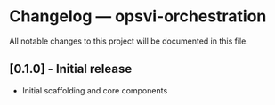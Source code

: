 # Changelog — opsvi-orchestration

All notable changes to this project will be documented in this file.

## [0.1.0] - Initial release
- Initial scaffolding and core components
